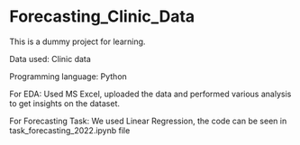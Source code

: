 # Forecasting_Clinic_Data
This is a dummy project for learning.  

Data used: Clinic data  

Programming language: Python  

For EDA: Used MS Excel, uploaded the data and performed various analysis to get insights on the dataset.  

For Forecasting Task: We used Linear Regression, the code can be seen in task_forecasting_2022.ipynb file

